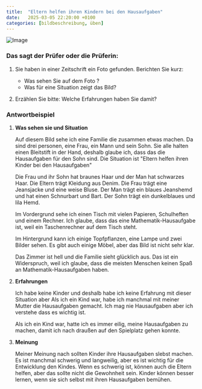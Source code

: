 ```yaml
---
title:  "Eltern helfen ihren Kindern bei den Hausaufgaben"
date:   2025-03-05 22:20:00 +0100
categories: [bildbeschreibung, üben]
---
```


![Image]({{site.baseurl}}/uploads/ElternKindern_Hausaufgaben.png)

### Das sagt der Prüfer oder die Prüferin: ###

1. Sie haben in einer Zeitschrift ein Foto gefunden. Berichten Sie kurz:
   - Was sehen Sie auf dem Foto ?
   - Was für eine Situation zeigt das Bild?

2. Erzählen Sie bitte: Welche Erfahrungen haben Sie damit?

### Antwortbeispiel ###

1. **Was sehen sie und Situation**

   Auf diesem Bild sehe ich eine Familie die zusammen etwas machen. Da sind drei personen, eine Frau, ein Mann und sein Sohn. Sie alle halten einen Bleitstift in der Hand, deshalb glaube ich, dass das die Hausaufgaben für den Sohn sind.
   Die Situation ist "Eltern helfen ihren Kinder bei den Hausaufgaben"

   Die Frau und ihr Sohn hat braunes Haar und der Man hat schwarzes Haar. Die Eltern trägt Kleidung aus Denim. Die Frau trägt eine Jeansjacke und eine weise Bluse. Der Man trägt ein blaues Jeanshemd und hat einen Schnurbart und Bart. Der Sohn trägt ein dunkelblaues und lila Hemd. 

   Im Vordergrund sehe ich einen Tisch mit vielen Papieren, Schulheften und einem Rechner. Ich glaube, dass das eine Mathematik-Hausaufgabe ist, weil ein Taschenrechner auf dem Tisch steht. 

   Im Hintergrund kann ich einige Topfpflanzen, eine Lampe und zwei Bilder sehen. Es gibt auch einige Möbel, aber das Bild ist nicht sehr klar.

   Das Zimmer ist hell und die Familie sieht glücklich aus. Das ist ein Widerspruch, weil ich glaube, dass die meisten Menschen keinen Spaß an Mathematik-Hausaufgaben haben.

2. **Erfahrungen**

   Ich habe keine Kinder und deshalb habe ich keine Erfahrung mit dieser Situation aber Als ich ein Kind war, habe ich manchmal mit meiner Mutter die Hausaufgaben gemacht. Ich mag nie Hausaufgaben aber ich verstehe dass es wichtig ist. 

   Als ich ein Kind war, hatte ich es immer eilig, meine Hausaufgaben zu machen, damit ich nach draußen auf den Spielplatz gehen konnte.

3. **Meinung**   

   Meiner Meinung nach sollten Kinder ihre Hausaufgaben slebst machen. Es ist manchmal schwerig und langweilig, aber es ist wichtig für die Entwicklung den Kindes. Wenn es schwerig ist, können auch die Eltern helfen, aber das sollte nicht die Gewohnheit sein. Kinder können besser lernen, wenn sie  sich selbst mit ihren Hausaufgaben bemühen.